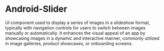 # Android-Slider
UI component used to display a series of images in a slideshow format, typically with navigation controls for users to switch between images manually or automatically. It enhances the visual appeal of an app by showcasing images in a dynamic and interactive manner, commonly utilized in image galleries, product showcases, or onboarding screens.
